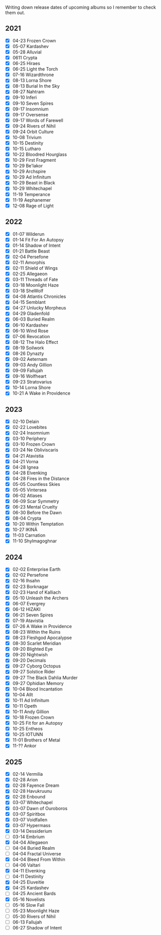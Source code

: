 Writing down release dates of upcoming albums so I remember to check them out.

## 2021

- [x] 04-23 Frozen Crown
- [x] 05-07 Kardashev
- [x] 05-28 Alluvial
- [x] 0611 Crypta
- [x] 06-25 Hiraes
- [x] 06-25 Light the Torch
- [x] 07-16 Wizardthrone
- [x] 08-13 Lorna Shore
- [x] 08-13 Burial In the Sky
- [x] 08-27 Nahtram
- [x] 09-10 Inferi
- [x] 09-10 Seven Spires
- [x] 09-17 Insomnium
- [x] 09-17 Oversense
- [x] 09-17 Words of Farewell
- [x] 09-24 Rivers of Nihil
- [x] 09-24 Orbit Culture
- [x] 10-08 Trivium
- [x] 10-15 Destinity
- [x] 10-15 Lutharo
- [x] 10-22 Bloodred Hourglass
- [x] 10-29 First Fragment
- [x] 10-29 Be'lakor
- [x] 10-29 Archspire
- [x] 10-29 Ad Infinitum
- [x] 10-29 Beast in Black
- [x] 10-29 Whitechapel
- [x] 11-19 Temperance
- [x] 11-19 Aephanemer
- [x] 12-08 Rage of Light

## 2022

- [x] 01-07 Wilderun
- [x] 01-14 Fit For An Autopsy
- [x] 01-14 Shadow of Intent
- [x] 01-21 Battle Beast
- [x] 02-04 Persefone
- [x] 02-11 Amorphis
- [x] 02-11 Shield of Wings
- [x] 02-25 Allegaeon
- [x] 03-11 Threads of Fate
- [x] 03-18 Moonlight Haze
- [x] 03-18 SheWolf
- [x] 04-08 Atlantis Chronicles
- [x] 04-15 Semblant
- [x] 04-27 Unlucky Morpheus
- [x] 04-29 Gladenfold
- [x] 06-03 Buried Realm
- [x] 06-10 Kardashev
- [x] 06-10 Wind Rose
- [x] 07-06 Revocation
- [x] 08-12 The Halo Effect
- [x] 08-19 Soilwork
- [x] 08-26 Dynazty
- [x] 09-02 Aeternam
- [x] 09-03 Andy Gillion
- [x] 09-09 Fallujah
- [x] 09-16 Wolfheart
- [x] 09-23 Stratovarius
- [x] 10-14 Lorna Shore
- [x] 10-21 A Wake in Providence

## 2023

- [x] 02-10 Delain
- [x] 02-22 Lovebites
- [x] 02-24 Insomnium
- [x] 03-10 Periphery
- [x] 03-10 Frozen Crown
- [x] 03-24 Ne Obliviscaris
- [x] 04-21 Atavistia
- [x] 04-21 Vorna
- [x] 04-28 Ignea
- [x] 04-28 Elvenking
- [x] 04-28 Fires in the Distance
- [x] 05-05 Countless Skies
- [x] 05-05 Vintersea
- [x] 06-02 Atlases
- [x] 06-09 Scar Symmetry
- [x] 06-23 Mental Cruelty
- [x] 06-30 Before the Dawn
- [x] 08-04 Crypta
- [x] 10-20 Within Temptation
- [x] 10-27 IKINÄ
- [x] 11-03 Carnation
- [x] 11-10 Shylmagoghnar

## 2024

- [x] 02-02 Enterprise Earth
- [x] 02-02 Persefone
- [x] 02-16 Ihsahn
- [x] 02-23 Borknagar
- [x] 02-23 Hand of Kalliach
- [x] 05-10 Unleash the Archers
- [x] 06-07 Evergrey
- [x] 06-12 HIZAKI
- [x] 06-21 Seven Spires
- [x] 07-19 Atavistia
- [x] 07-26 A Wake in Providence
- [x] 08-23 Within the Ruins
- [x] 08-23 Fleshgod Apocalypse
- [x] 08-30 Scarlet Meridian
- [x] 09-20 Blighted Eye
- [x] 09-20 Nightwish
- [x] 09-20 Decimals
- [x] 09-27 Cyborg Octopus
- [x] 09-27 Solstice Rider
- [x] 09-27 The Black Dahlia Murder
- [x] 09-27 Ophidian Memory
- [x] 10-04 Blood Incantation
- [x] 10-04 Allt
- [x] 10-11 Ad Infinitum
- [x] 10-11 Opeth
- [x] 10-11 Andy Gillion
- [x] 10-18 Frozen Crown
- [x] 10-25 Fit for an Autopsy
- [x] 10-25 Entheos
- [x] 10-25 IOTUNN
- [x] 11-01 Brothers of Metal
- [x] 11-?? Ankor

## 2025

- [x] 02-14 Vermilia
- [x] 02-28 Arion
- [x] 02-28 Fayence Dream
- [x] 02-28 Havukruunu
- [x] 02-28 Enbound
- [x] 03-07 Whitechapel
- [x] 03-07 Dawn of Ouroboros
- [x] 03-07 Spiritbox
- [x] 03-07 Voidfallen
- [x] 03-07 Hypermass
- [x] 03-14 Dessiderium
- [ ] 03-14 Embrium
- [x] 04-04 Allegaeon
- [ ] 04-04 Buried Realm
- [ ] 04-04 Fractal Universe
- [x] 04-04 Bleed From Within
- [ ] 04-06 Valtari
- [x] 04-11 Elvenking
- [ ] 04-11 Destinity
- [x] 04-25 Eluveitie
- [x] 04-25 Kardashev
- [ ] 04-25 Ancient Bards
- [x] 05-16 Novelists
- [ ] 05-16 Slow Fall
- [ ] 05-23 Moonlight Haze
- [ ] 05-30 Rivers of Nihil
- [ ] 06-13 Fallujah
- [ ] 06-27 Shadow of Intent